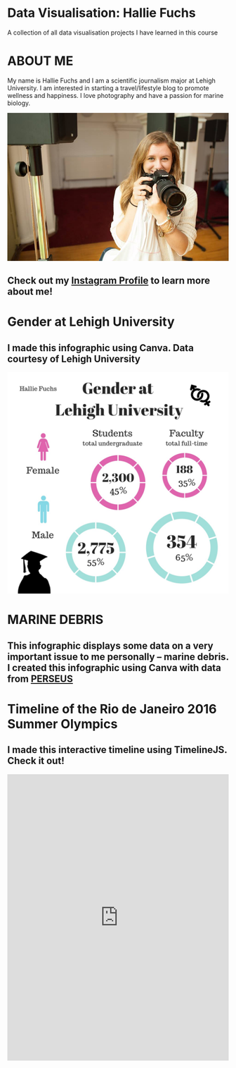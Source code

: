 # Data Visualisation: Hallie Fuchs 
A collection of all data visualisation projects I have learned in this course 

# ABOUT ME

My name is Hallie Fuchs and I am a scientific journalism major at Lehigh University. I am interested in starting a travel/lifestyle blog to promote wellness and happiness. I love photography and have a passion for marine biology. 

![selfimage](https://github.com/halliefuchs/halliefuchs.github.io/blob/master/11011011_1415807158741528_5158154184048819413_n.jpg?raw=true)

## Check out my [Instagram Profile](https://www.instagram.com/halliefuchs/) to learn more about me!

# Gender at Lehigh University 
## I made this infographic using Canva. Data courtesy of Lehigh University 

![genderatlehigh](https://github.com/halliefuchs/halliefuchs.github.io/blob/master/Gender%20at%20Lehigh.jpg?raw=true)

# MARINE DEBRIS
## This infographic displays some data on a very important issue to me personally – marine debris. I created this infographic using Canva with data from [PERSEUS](PERSEUS-NET.EU)

# Timeline of the Rio de Janeiro 2016 Summer Olympics

## I made this interactive timeline using TimelineJS. Check it out!  

<iframe src='https://cdn.knightlab.com/libs/timeline3/latest/embed/index.html?source=1IizSDDcwewwkevgGMR62IyfDJlMbovnPv6NqS87qAoI&font=Default&lang=en&initial_zoom=2&height=650' width='100%' height='650' webkitallowfullscreen mozallowfullscreen allowfullscreen frameborder='0'></iframe>
